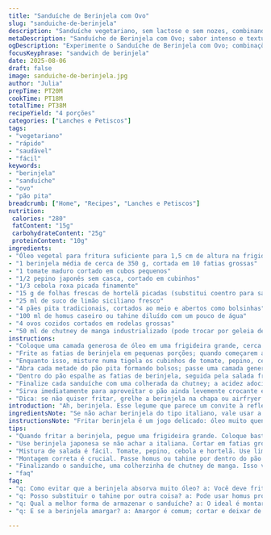 ```yaml
---
title: "Sanduíche de Berinjela com Ovo"
slug: "sanduiche-de-berinjela"
description: "Sanduíche vegetariano, sem lactose e sem nozes, combinando fatias de berinjela fritas até dourar, ovos cozidos em rodelas e uma salada fresca de legumes com toque cítrico. Usa pão pita com tahine e uma pitada de chutney para finalizar. Ideal para quem gosta de sabores intensos e texturas variadas. Pode substituir berinjela por abobrinha para variar, e o chutney por uma pasta de pimenta caseira para quem prefere mais picância."
metaDescription: "Sanduíche de Berinjela com Ovo; sabor intenso e texturas variadas. Perfeito para quem busca um prato vegetariano irresistível."
ogDescription: "Experimente o Sanduíche de Berinjela com Ovo; combinações de sabores frescos e intensos. Ideal para uma refeição rápida e saudável."
focusKeyphrase: "sandwich de berinjela"
date: 2025-08-06
draft: false
image: sanduiche-de-berinjela.jpg
author: "Julia"
prepTime: PT20M
cookTime: PT18M
totalTime: PT38M
recipeYield: "4 porções"
categories: ["Lanches e Petiscos"]
tags:
- "vegetariano"
- "rápido"
- "saudável"
- "fácil"
keywords:
- "berinjela"
- "sanduíche"
- "ovo"
- "pão pita"
breadcrumb: ["Home", "Recipes", "Lanches e Petiscos"]
nutrition: 
 calories: "280"
 fatContent: "15g"
 carbohydrateContent: "25g"
 proteinContent: "10g"
ingredients:
- "Óleo vegetal para fritura suficiente para 1,5 cm de altura na frigideira"
- "1 berinjela média de cerca de 350 g, cortada em 10 fatias grossas"
- "1 tomate maduro cortado em cubos pequenos"
- "1/2 pepino japonês sem casca, cortado em cubinhos"
- "1/3 cebola roxa picada finamente"
- "15 g de folhas frescas de hortelã picadas (substitui coentro para sabor mais suave)"
- "25 ml de suco de limão siciliano fresco"
- "4 pães pita tradicionais, cortados ao meio e abertos como bolsinhas"
- "100 ml de homus caseiro ou tahine diluído com um pouco de água"
- "4 ovos cozidos cortados em rodelas grossas"
- "50 ml de chutney de manga industrializado (pode trocar por geleia de pimenta para mais calor)"
instructions:
- "Coloque uma camada generosa de óleo em uma frigideira grande, cerca de 1,5 cm de altura; aqueça em fogo médio-alto até a superfície tremer levemente ao aproximar a mão - sinal clássico que está no ponto para fritar."
- "Frite as fatias de berinjela em pequenas porções; quando começarem a dourar pelas bordas e ficarem macias ao toque da espátula, vire cuidadosamente. A textura deve ser firme, mas o miolo cremoso. Tire e coloque sobre papel-toalha para retirar o excesso de óleo. Tempere imediatamente com sal e pimenta do reino para realçar sabor."
- "Enquanto isso, misture numa tigela os cubinhos de tomate, pepino, cebola e hortelã. Regue com suco de limão e mexa. Prove e ajuste sal e pimenta - a salinidade levanta os sabores, o ácido limpa o paladar."
- "Abra cada metade do pão pita formando bolsos; passe uma camada generosa de homus ou tahine diluído no interior - esse passo é crítico para evitar que o pão fique seco e para agregar cremosidade."
- "Dentro do pão espalhe as fatias de berinjela, seguida pela salada fresquinha e as rodelas de ovo. A combinação de temperatura quente da berinjela com o frio dos legumes cria contraste fundamental para o sabor."
- "Finalize cada sanduíche com uma colherada da chutney; a acidez adocicada cria um contraponto ao ligeiro amargor da berinjela e à suavidade do ovo."
- "Sirva imediatamente para aproveitar o pão ainda levemente crocante e a mistura de texturas."
- "Dica: se não quiser fritar, grelhe a berinjela na chapa ou airfryer para uma opção menos oleosa, mas fique atento para não perder aquela crosta dourada que traz sabor extra."
introduction: "Ah, berinjela. Esse legume que parece um convite à reflexão na cozinha. Já gastei quase um século testando como deixar a casca crocante, o miolo macio, sem virar uma folha encharcada de óleo. A sacada está na pré-fritura, no controle da temperatura do óleo, no timing para não passar do ponto. Misturar o frio crocante da salada de pepino e tomate com o ovo cozido deixa tudo mais completo, mais fresco. O tahine participa com aquela untuosidade sutil, e o chutney de manga, meu toque secreto, traz uma surpresa que tudo transforma. Você vai sentir cada mordida: uma painel dos sentidos da cozinha mediterrânea em versão brasileira."
ingredientsNote: "Se não achar berinjela do tipo italiano, vale usar a japonesa, só ajuste o tempo de fritura. Pão pita grosso é melhor para não desmanchar rápido, mas pão sírio comum serve em último caso. O hortelã é substituto do coentro para quem não curte cheiro forte, mas o coentro cai bem se seu paladar tolerar. Tahine pode ser trocado por homus pronto ou caseiro, só ajuste a consistência com um pouco de água. Chutney de manga industrializado é prático, mas uma geleia de pimenta leve dá um estímulo interessante também. Evite cebola branca para não pesar."
instructionsNote: "Fritar berinjela é um jogo delicado: óleo muito quente queima por fora e deixa cru por dentro; óleo frio demais encharca. O truque é esperar óleo com brilho e tremer ao toque baixo da mão. Depois de grelhar as fatias, escorra bem no papel para evitar que o sanduíche fique grudando no óleo, isso mata o prazer da mordida. Salgar no fim evita que o líquido da berinjela se solte antes da fritura. Montar o sanduíche justo evita que caia recheio na primeira mordida - a camada de homus funciona como cola. Fica ótimo comer recém montado, mas pode preparar salada e a berinjela com antecedência, só monte na hora de servir. Se quiser um toque extra, pinte o tahine com um fio de azeite para brilho e sabor. Sempre prove no fim para ajustar tempero."
tips:
- "Quando fritar a berinjela, pegue uma frigideira grande. Coloque bastante óleo. O ideal é 1,5 cm de altura. Aqueça até o óleo tremer no toque. Isso mostra que está quente o suficiente. Atenção para não deixá-lo muito quente. Isso queima a berinjela por fora e mantém crua por dentro. Controle a temperatura."
- "Use berinjela japonesa se não achar a italiana. Cortar em fatias grossas ajuda. Fritura pode durar cerca de 4 a 5 minutos. O objetivo é dourar as bordas e deixar o interior macio. Tire e coloque sobre papel toalha. Isso ajuda a tirar o excesso de óleo. Salgue diretamente após fritar para realçar o sabor. Não salgue antes."
- "Mistura de salada é fácil. Tomate, pepino, cebola e hortelã. Use limão siciliano. Da um toque refrescante. Ajuste os temperos, sal e pimenta sempre a gosto. O ácido do limão equilibra a gordura da berinjela. Assim, cada mordida vai ter um equilíbrio fantasticamente leve e saboroso. Prove sempre antes de servir."
- "Montagem correta é crucial. Passe homus ou tahine por dentro do pão pita. Isso evita que o pão fique seco. Umidade é chave. Berinjela quente com salada fria, contrasta de forma incrível. Cuidado ao montar. Não deixe recheio cair. Use colheres ou uma mão cuidadosa. Recheio bem distribuído é essencial."
- "Finalizando o sanduíche, uma colherzinha de chutney de manga. Isso vai acrescentar um toque adocicado e ácido. Alternativas são geleia de pimenta. Mexe muito bem as sensações no paladar. Assim, a ideia é preparar e servir logo. Querido serviço quente e crocante. Se preparar com antecedência, monte na hora de servir"
- "faq"
faq:
- "q: Como evitar que a berinjela absorva muito óleo? a: Você deve fritar em óleo quente. Assim a casca sela e evita absorver. Não salgar antes de fritar, pois isso extrai a umidade."
- "q: Posso substituir o tahine por outra coisa? a: Pode usar homus pronto ou caseiro. Misture com um pouco de água para ajustar a textura. Também pode usar iogurte natural mas vai mudar o sabor."
- "q: Qual a melhor forma de armazenar o sanduíche? a: O ideal é montar na hora. Mas, assemble os elementos separados. A berinjela pode ser feita antes. Salada também pode. Não monte até servir."
- "q: E se a berinjela amargar? a: Amargor é comum; cortar e deixar de molho em água com sal ajuda. Mas, atenção para não deixar muito tempo. Isso pode alterar textura e sabor."

---
```

